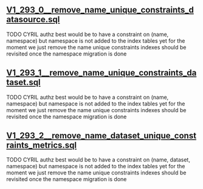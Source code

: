
## [V1_293_0__remove_name_unique_constraints_datasource.sql](V1_293_0__remove_name_unique_constraints_datasource.sql)
TODO CYRIL authz best would be to have a constraint on (name, namespace) but namespace is not added to the index tables yet
for the moment we just remove the name unique constraints
indexes should be revisited once the namespace migration is done

## [V1_293_1__remove_name_unique_constraints_dataset.sql](V1_293_1__remove_name_unique_constraints_dataset.sql)
TODO CYRIL authz best would be to have a constraint on (name, namespace) but namespace is not added to the index tables yet
for the moment we just remove the name unique constraints
indexes should be revisited once the namespace migration is done

## [V1_293_2__remove_name_dataset_unique_constraints_metrics.sql](V1_293_2__remove_name_dataset_unique_constraints_metrics.sql)
TODO CYRIL authz best would be to have a constraint on (name, dataset, namespace) but namespace is not added to the index tables yet
for the moment we just remove the name unique constraints
indexes should be revisited once the namespace migration is done


